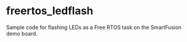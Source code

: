 # freertos_ledflash
Sample code for flashing LEDs as a Free RTOS task on the SmartFusion demo board.
